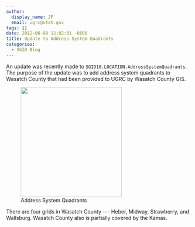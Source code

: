 ```yaml
---
author:
  display_name: JP
  email: ugrc@utah.gov
tags: []
date: 2012-06-08 12:02:31 -0600
title: Update to Address System Quadrants
categories:
  - SGID Blog
---
```

An update was recently made to `SGID10.LOCATION.AddressSystemQuadrants`. The purpose of the update was to add address system quadrants to Wasatch County that had been provided to UGRC by Wasatch County GIS.

<figure class="caption caption--left"><a href="{% link images/Grids.png %}"><img class="caption__image" title="Address System Quadrants" src="{% link images/Grids.png %}" alt="" width="276" height="300" /></a><figcaption class="caption__text">Address System Quadrants</figcaption></figure>

There are four grids in Wasatch County --- Heber, Midway, Strawberry, and Wallsburg. Wasatch County also is partially covered by the Kamas.
